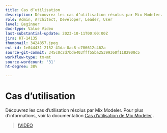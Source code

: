 ```yaml
---
title: Cas d’utilisation
description: Découvrez les cas d’utilisation résolus par Mix Modeler.
role: Admin, Architect, Developer, Leader, User
level: Beginner
doc-type: Value Video
last-substantial-update: 2023-10-11T00:00:00Z
jira: KT-14135
thumbnail: 3424857.jpeg
exl-id: 1e044431-2152-41da-8ac8-c706612c462a
source-git-commit: 345c0c2d7bde403fff55ba25399360f1182900c5
workflow-type: tm+mt
source-wordcount: '31'
ht-degree: 38%

---
```


# Cas d’utilisation

Découvrez les cas d’utilisation résolus par Mix Modeler. Pour plus d’informations, voir la documentation [Cas d’utilisation de Mix Modeler](https://experienceleague.adobe.com/en/docs/mix-modeler/using/get-started/workflow) .

>[!VIDEO](https://video.tv.adobe.com/v/3424857?learn=on&enablevpops)
